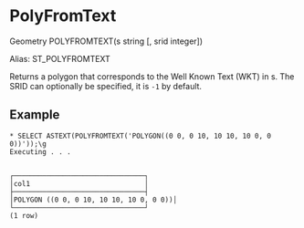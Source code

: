 # PolyFromText #

Geometry POLYFROMTEXT(s string [, srid integer])

Alias: ST_POLYFROMTEXT

Returns a polygon that corresponds to the Well Known Text (WKT) in s. The SRID can optionally be specified, it is `-1` by default.

## Example ##

    * SELECT ASTEXT(POLYFROMTEXT('POLYGON((0 0, 0 10, 10 10, 10 0, 0 0))'));\g
    Executing . . .


    ┌────────────────────────────────┐
    │col1                            │
    ├────────────────────────────────┤
    │POLYGON ((0 0, 0 10, 10 10, 10 0, 0 0))│
    └────────────────────────────────┘
    (1 row)
